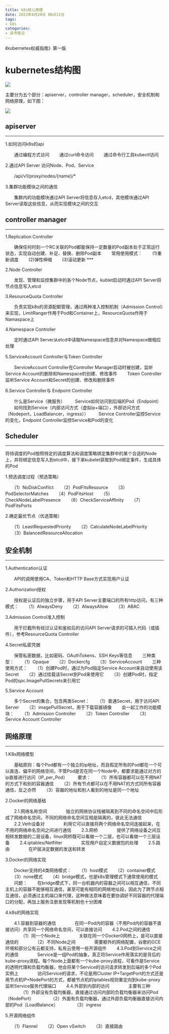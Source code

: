 ```yaml
---
title: k8s核心原理
date: 2022年4月28日 00点11分
tags:
- k8s
categories:
- 读书笔记
---
```


《kubernetes权威指南》第一版

# kubernetes结构图


![](https://images-pigo.oss-cn-beijing.aliyuncs.com/k8s-arch.jpg)

主要分为五个部分：apiserver，controller manager，scheduler，安全机制和网络原理，如下图：

![](https://images-pigo.oss-cn-beijing.aliyuncs.com/k8s-principle.jpg)


## apiserver
-------------

1.如何访问k8s的api
	
　　通过编程方式访问
　　通过curl命令访问
　　通过命令行工具kubectl访问

2.通过API Server 访问Node、Pod、Service

　　/api/v1/proxy/nodes/{name}/*

3.集群功能模块之间的通信

　　集群内的功能模块通过API Server将信息存入etcd，其他模块通过API Server读取这些信息，从而实现模块之间的交互


## controller manager
---------------------

1.Replication Controller

　　确保任何时刻一个RC关联的Pod都能保持一定数量的Pod副本处于正常运行状态，实现自动创建、补足、替换、删除Pod副本
　　常用使用模式：
　　(1)重新调度
　　(2)弹性伸缩
　　(3)滚动更新  ***

2.Node Controller

　　发现、管理和监控集群中的各个Node节点，kublet启动时通过API Server将节点信息写入etcd

3.ResourceQuota Controller

　　负责实现k8s的资源配额管理，通过两种准入控制机制（Admission Control）来实现，LimitRanger作用于Pod和Container上，ResourceQuota作用于Namaspace上

4.Namespace Controller

　　定时通过API Server从etcd中读取Namespace信息并对Namespace做相应处理

5.ServiceAccount Controller与Token Controller

　　ServiceAccount Controller在Controller Manager启动时被创建，监听Service Account的删除和Namespace的创建、修改事件
　　Token Controller监听Service Account和Secret的创建、修改和删除事件

6.Service Controller与 Endpoint Controller

　　什么是Service（微服务）
　　Service如何访问到后端的Pod（Endpoint）
　　如何找到Service（内部访问方式（虚拟ip+端口），外部访问方式（Nodeport，LoadBalancer，ingress））
　　Service Controller监控Service的变化，Endpoint Controller监控Service和Pod的变化


## Scheduler
------------

将待调度的Pod按照特定的调度算法和调度策略绑定集群中的某个合适的Node上，并将绑定信息写入到etcd中，接下来kubelet获取到Pod绑定事件，生成具体的Pod

1.预选调度过程（预选策略）

　　（1）NoDiskConfilct
　　（2）PodFitsResource
　　（3）PodSelectorMatches
　　（4）PodFitsHost
　　（5）CheckNodeLabelPresence
　　（6）CheckServiceAffinity
　　（7）PodFitsPorts

2.确定最优节点（优选策略）

　　（1）LeastRequestedPriority
　　（2）CalculateNodeLabelPriority
　　（3）BalancedResourceAllocation


## 安全机制
---------

1.Authentication认证

　　API的调用使用CA、Token和HTTP Base方式实现用户认证

2.Authorization授权

　　授权是认证后的独立步骤，用于API Server主要端口的所有http访问，有三种模式：
　　（1）AlwaysDeny
　　（2）AlwaysAllow
　　（3）ABAC

3.Admission Control准入控制

　　用于拦截所有经过认证和鉴权后的访问API Server请求的可插入代码（或插件），参考ResourceQuota Controller

4.Secret私密凭据

　　保管私密数据，比如密码、OAuthTokens、SSH Keys等信息
　　三种类型：
　　（1）Opaque
　　（2）Dockercfg
　　（3）ServiceAccount
　　三种使用方式：
　　（1）创建Pod时，通过为Pod指定Service Account来自动使用该Secret
　　（2）通过挂载该Secret到Pod来使用它
　　（3）创建Pod时，指定Pod的spc.ImagePullSecrets来引用它

5.Service Account

　　多个Secret的集合，包含两类Secret：
　　（1）普通Secret，用于访问API Server
　　（2）imagePullSecret，用于下载容器镜像
　　会一起工作的功能模块：
　　（1）Admission Controller
　　（2）Token Controller
　　（3）Service Account Controller



## 网络原理
----------

1.K8s网络模型

　　基础原则：每个Pod都有一个独立的ip地址，而且假定所有的Pod都在一个可以直连、偏平的网络空间，不管Pod是否在同一个Node中，都要求能通过对方的ip直接进行访问（IP_per_Pod）
　　要求：
　　（1）所有容器都可以在不用NAT的方式下和别的容器通信
　　（2）所有节点都可以在不用NAT的方式同所有容器通信，反之亦然
　　（3）容器的地址和别人看到的地址是同一个地址

2.Docker的网络基础

　　2.1.网络名称空间
　　　　独立的网络协议栈被隔离到不同的命名空间中后形成了网络命名空间，不同的网络命名空间互相是隔离的，彼此无法通信
　　2.2.Veth设备对
　　　　利用它可以直接将两个网络命名空间连接起来，在不用的网络命名空间之间进行通信
　　2.3.网桥
　　　　提供了网络设备之间互相转发数据的二层设备，linux网桥既可以看做一个二层，也可以看做一个三层设备
　　2.4.iptables/Netfilter
　　　　实现用户自定义数据包的处理
　　2.5.路由
　　　　在IP层决定数据的发送和转发

3.Docker的网络实现

　　Docker支持的4类网络模式：
　　（1）host模式
　　（2）container模式
　　（3）none模式
　　（4）bridge模式，也是k8s管理模式下通常使用的模式
　　问题：
　　在bridge模式下，同一台机器内的容器之间可以相互通信，不同主机上的容器不能够相互通信，甚至可能有相同的网络地址段，因此为了跨节点相互通信，必须通过主机端口来代理，这种做法意味着在要协调好不同容器的代理端口的分配，再加上服务注册发现等机制也十分困难

4.k8s的网络实现

　　4.1.容器到容器的通信
　　　　在同一Pod内的容器（不用Pod内的容器不直接访问）共享同一个网络命名空间，可以直接访问
　　4.2.Pod之间的通信
　　　　（1）同一个Node上
　　　　关联在同一个Docker0网桥上，是可以直接通信的
　　　　（2）不同Node之间
　　　　需要额外的网络配置，谷歌的GCE环境和部分公有云都支持，私有云使用一些开源组件
　　4.3.Pod到Service之间的通信
　　　　Service是一组Pod的抽象，真正将Service作用落实的是背后的kube-proxy进程。每个Node上面都有一个kube-proxy进程，可看作是Service的透明代理和负载均衡器，他会将某个Service的访问请求转发到后端的多个Pod实例上
　　　　访问Service的请求，不论是用Cluster IP+TargetPort的方式还是用节点机IP+NodePort的方式，都被节点机的Iptables规则重定向到kube-proxy监听Service服务代理端口
　　4.4.外部到内部的访问
　　　　主要有三种
　　　　（1）外部没有负载均衡器，直接通过访问内部的负载均衡器来访问Pod（NodePort）
　　　　（2）外面有负载均衡器，通过外部负载均衡器直接访问内部的Pod（LoadBalance）
　　　　（3）ingress

5.开源网络组件

　　（1）Flannel
　　（2）Open vSwitch
　　（3）直接路由





